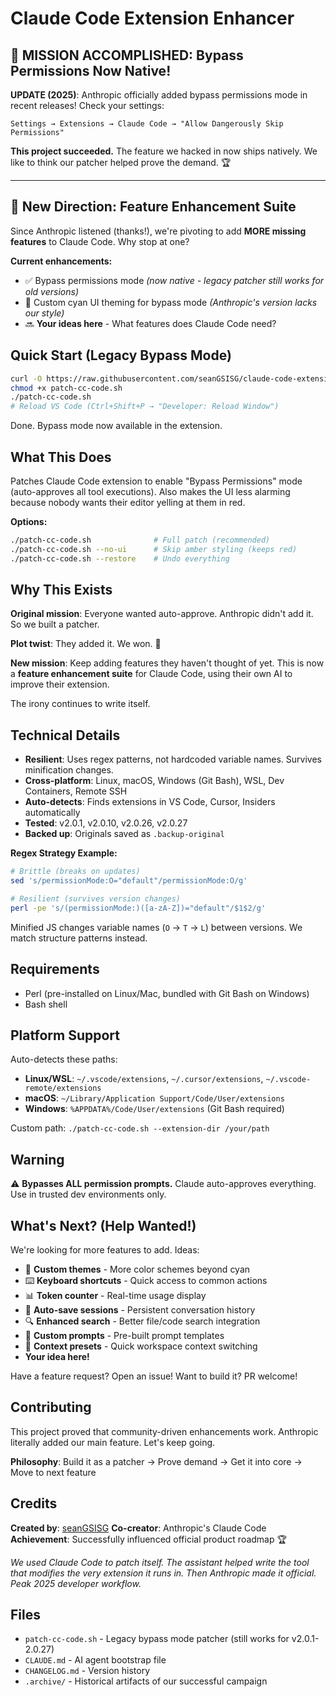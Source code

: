 # Claude Code Extension Enhancer

## 🎉 MISSION ACCOMPLISHED: Bypass Permissions Now Native!

**UPDATE (2025)**: Anthropic officially added bypass permissions mode in recent releases! Check your settings:
```
Settings → Extensions → Claude Code → "Allow Dangerously Skip Permissions"
```

**This project succeeded.** The feature we hacked in now ships natively. We like to think our patcher helped prove the demand. 🏆

---

## 🚀 New Direction: Feature Enhancement Suite

Since Anthropic listened (thanks!), we're pivoting to add **MORE missing features** to Claude Code. Why stop at one?

**Current enhancements:**
- ✅ Bypass permissions mode *(now native - legacy patcher still works for old versions)*
- 🎨 Custom cyan UI theming for bypass mode *(Anthropic's version lacks our style)*
- 🔜 **Your ideas here** - What features does Claude Code need?

## Quick Start (Legacy Bypass Mode)

```bash
curl -O https://raw.githubusercontent.com/seanGSISG/claude-code-extension-patcher/main/patch-cc-code.sh
chmod +x patch-cc-code.sh
./patch-cc-code.sh
# Reload VS Code (Ctrl+Shift+P → "Developer: Reload Window")
```

Done. Bypass mode now available in the extension.

## What This Does

Patches Claude Code extension to enable "Bypass Permissions" mode (auto-approves all tool executions). Also makes the UI less alarming because nobody wants their editor yelling at them in red.

**Options:**
```bash
./patch-cc-code.sh              # Full patch (recommended)
./patch-cc-code.sh --no-ui      # Skip amber styling (keeps red)
./patch-cc-code.sh --restore    # Undo everything
```

## Why This Exists

**Original mission**: Everyone wanted auto-approve. Anthropic didn't add it. So we built a patcher.

**Plot twist**: They added it. We won. 🎊

**New mission**: Keep adding features they haven't thought of yet. This is now a **feature enhancement suite** for Claude Code, using their own AI to improve their extension.

The irony continues to write itself.

## Technical Details

- **Resilient**: Uses regex patterns, not hardcoded variable names. Survives minification changes.
- **Cross-platform**: Linux, macOS, Windows (Git Bash), WSL, Dev Containers, Remote SSH
- **Auto-detects**: Finds extensions in VS Code, Cursor, Insiders automatically
- **Tested**: v2.0.1, v2.0.10, v2.0.26, v2.0.27
- **Backed up**: Originals saved as `.backup-original`

**Regex Strategy Example:**
```bash
# Brittle (breaks on updates)
sed 's/permissionMode:O="default"/permissionMode:O/g'

# Resilient (survives version changes)
perl -pe 's/(permissionMode:)([a-zA-Z])="default"/$1$2/g'
```

Minified JS changes variable names (`O` → `T` → `L`) between versions. We match structure patterns instead.

## Requirements

- Perl (pre-installed on Linux/Mac, bundled with Git Bash on Windows)
- Bash shell

## Platform Support

Auto-detects these paths:
- **Linux/WSL**: `~/.vscode/extensions`, `~/.cursor/extensions`, `~/.vscode-remote/extensions`
- **macOS**: `~/Library/Application Support/Code/User/extensions`
- **Windows**: `%APPDATA%/Code/User/extensions` (Git Bash required)

Custom path: `./patch-cc-code.sh --extension-dir /your/path`

## Warning

⚠️ **Bypasses ALL permission prompts.** Claude auto-approves everything. Use in trusted dev environments only.

## What's Next? (Help Wanted!)

We're looking for more features to add. Ideas:

- 🎨 **Custom themes** - More color schemes beyond cyan
- ⌨️ **Keyboard shortcuts** - Quick access to common actions
- 📊 **Token counter** - Real-time usage display
- 💾 **Auto-save sessions** - Persistent conversation history
- 🔍 **Enhanced search** - Better file/code search integration
- 📝 **Custom prompts** - Pre-built prompt templates
- 🎯 **Context presets** - Quick workspace context switching
- **Your idea here!**

Have a feature request? Open an issue! Want to build it? PR welcome!

## Contributing

This project proved that community-driven enhancements work. Anthropic literally added our main feature. Let's keep going.

**Philosophy**: Build it as a patcher → Prove demand → Get it into core → Move to next feature

## Credits

**Created by**: [seanGSISG](https://github.com/seanGSISG)
**Co-creator**: Anthropic's Claude Code
**Achievement**: Successfully influenced official product roadmap 🏆

*We used Claude Code to patch itself. The assistant helped write the tool that modifies the very extension it runs in. Then Anthropic made it official. Peak 2025 developer workflow.*

## Files

- `patch-cc-code.sh` - Legacy bypass mode patcher (still works for v2.0.1-2.0.27)
- `CLAUDE.md` - AI agent bootstrap file
- `CHANGELOG.md` - Version history
- `.archive/` - Historical artifacts of our successful campaign
